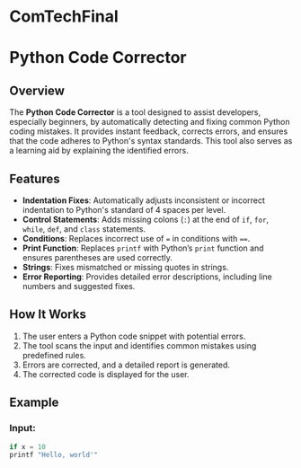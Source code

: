 # ComTechFinal

# Python Code Corrector

## Overview
The **Python Code Corrector** is a tool designed to assist developers, especially beginners, by automatically detecting and fixing common Python coding mistakes. It provides instant feedback, corrects errors, and ensures that the code adheres to Python's syntax standards. This tool also serves as a learning aid by explaining the identified errors.

## Features
- **Indentation Fixes**: Automatically adjusts inconsistent or incorrect indentation to Python's standard of 4 spaces per level.
- **Control Statements**: Adds missing colons (`:`) at the end of `if`, `for`, `while`, `def`, and `class` statements.
- **Conditions**: Replaces incorrect use of `=` in conditions with `==`.
- **Print Function**: Replaces `printf` with Python’s `print` function and ensures parentheses are used correctly.
- **Strings**: Fixes mismatched or missing quotes in strings.
- **Error Reporting**: Provides detailed error descriptions, including line numbers and suggested fixes.

## How It Works
1. The user enters a Python code snippet with potential errors.
2. The tool scans the input and identifies common mistakes using predefined rules.
3. Errors are corrected, and a detailed report is generated.
4. The corrected code is displayed for the user.

## Example
### Input:
```python
if x = 10
printf "Hello, world'"
